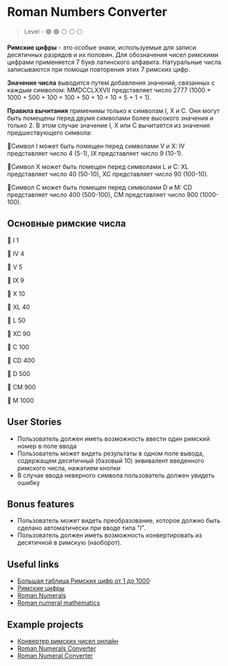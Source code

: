 # Roman Numbers Converter

> Level -  :green_circle: :green_circle: :white_circle: :white_circle: :white_circle:

**Римские цифры** - это особые знаки, используемые для записи десятичных разрядов и их половин. Для обозначения чисел римскими цифрами применяется 7 букв латинского алфавита. Натуральные числа записываются при помощи повторения этих 7 римских цифр.

**Значение числа** выводится путем добавления значений, связанных с каждым символом: MMDCCLXXVII представляет число 2777 (1000 + 1000 + 500 + 100 + 100 + 50 + 10 + 10 + 5 + 1 + 1).

**Правила вычитания** применимы только к символам I, X и C. Они могут быть помещены перед двумя символами более высокого значения и только 2. В этом случае значение I, X или C вычитается из значения предшествующего символа:

:small_orange_diamond:Символ I может быть помещен перед символами V и X: IV представляет число 4 (5-1), IX представляет число 9 (10-1).

:small_orange_diamond:Символ X может быть помещен перед символами L и C: XL представляет число 40 (50-10), XC представляет число 90 (100-10).

:small_orange_diamond:Символ C может быть помещен перед символами D и M: CD представляет число 400 (500-100), CM представляет число 900 (1000-100).

## Основные римские числа

:small_orange_diamond:  I             1

:small_orange_diamond:  IV            4

:small_orange_diamond:  V             5

:small_orange_diamond:  IX            9

:small_orange_diamond:  X             10

:small_orange_diamond:  XL            40

:small_orange_diamond:  L             50

:small_orange_diamond:  XC            90

:small_orange_diamond:  C             100

:small_orange_diamond:  CD            400

:small_orange_diamond:  D             500

:small_orange_diamond:  CM            900 

:small_orange_diamond:  M            1000

## User Stories 

- Пользователь должен иметь возможность ввести один римский номер в поле ввода
- Пользователь может видеть результаты в одном поле вывода, содержащем десятичный (базовый 10) эквивалент введенного римского числа, нажатием кнопки
- В случае ввода неверного символа пользователь должен увидеть ошибку

## Bonus features

 - Пользователь может видеть преобразование, которое должно быть сделано автоматически при вводе типа "I".
 - Пользователь должен иметь возможность конвертировать из десятичной в римскую (наоборот).
 
 ## Useful links 

- [Большая таблица Римских цифр от 1 до 1000](https://kvn201.com.ua/table-of-roman-numerals-from-1-to-1000.htm)
- [Римские цифры](https://ru.wikipedia.org/wiki/%D0%A0%D0%B8%D0%BC%D1%81%D0%BA%D0%B8%D0%B5_%D1%86%D0%B8%D1%84%D1%80%D1%8B)
- [Roman Numerals](https://www.mathsisfun.com/roman-numerals.html)
- [Roman numeral mathematics](https://www.britannica.com/topic/Roman-numeral)

## Example projects

- [Конвертер римских чисел онлайн](http://graecolatini.bsu.by/htm-different/num-converter-roman.htm)
- [Roman Numerals Converter](https://www.rapidtables.com/convert/number/roman-numerals-converter.html)
- [Roman Numeral Converter](https://www.calculatorsoup.com/calculators/conversions/roman-numeral-converter.php)
